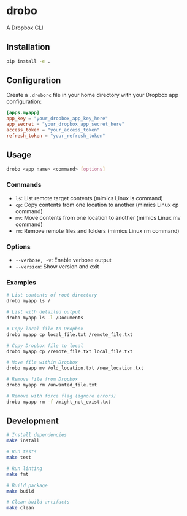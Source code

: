# drobo
A Dropbox CLI

## Installation

```bash
pip install -e .
```

## Configuration

Create a `.droborc` file in your home directory with your Dropbox app configuration:

```toml
[apps.myapp]
app_key = "your_dropbox_app_key_here"
app_secret = "your_dropbox_app_secret_here"
access_token = "your_access_token"
refresh_token = "your_refresh_token"
```

## Usage

```bash
drobo <app name> <command> [options]
```

### Commands

- `ls`: List remote target contents (mimics Linux ls command)
- `cp`: Copy contents from one location to another (mimics Linux cp command)
- `mv`: Move contents from one location to another (mimics Linux mv command)
- `rm`: Remove remote files and folders (mimics Linux rm command)

### Options

- `--verbose, -v`: Enable verbose output
- `--version`: Show version and exit

### Examples

```bash
# List contents of root directory
drobo myapp ls /

# List with detailed output
drobo myapp ls -l /Documents

# Copy local file to Dropbox
drobo myapp cp local_file.txt /remote_file.txt

# Copy Dropbox file to local
drobo myapp cp /remote_file.txt local_file.txt

# Move file within Dropbox
drobo myapp mv /old_location.txt /new_location.txt

# Remove file from Dropbox
drobo myapp rm /unwanted_file.txt

# Remove with force flag (ignore errors)
drobo myapp rm -f /might_not_exist.txt
```

## Development

```bash
# Install dependencies
make install

# Run tests
make test

# Run linting
make fmt

# Build package
make build

# Clean build artifacts
make clean
```